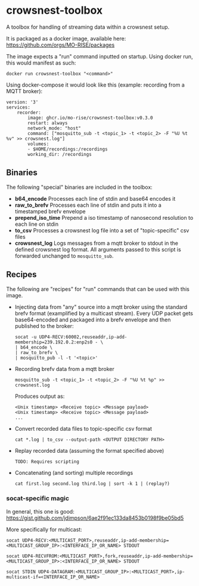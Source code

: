 # crowsnest-toolbox
A toolbox for handling of streaming data within a crowsnest setup.

It is packaged as a docker image, available here: https://github.com/orgs/MO-RISE/packages

The image expects a "run" command inputted on startup. Using docker run, this would manifest as such:
```
docker run crowsnest-toolbox "<command>"
```

Using docker-compose it would look like this (example: recording from a MQTT broker):
```
version: '3'
services:
    recorder:
        image: ghcr.io/mo-rise/crowsnest-toolbox:v0.3.0
        restart: always
        network_mode: "host"
        command: ["mosquitto_sub -t <topic_1> -t <topic_2> -F "%U %t %v" >> crowsnest.log"]
        volumes:
        - $HOME/recordings:/recordings
        working_dir: /recordings
```
## Binaries

The following "special" binaries are included in the toolbox:
* **b64_encode**
  Processes each line of stdin and base64 encodes it
* **raw_to_brefv**
  Processes each line of stdin and puts it into a timestamped brefv envelope
* **prepend_iso_time**
  Prepend a iso timestamp of nanosecond resolution to each line on stdin
* **to_csv**
  Processes a crowsnest log file into a set of "topic-specific" csv files
* **crowsnest_log**
  Logs messages from a mqtt broker to stdout in the defined crowsnest log format. All arguments passed to this script is forwarded unchanged to `mosquitto_sub`.


## Recipes

The following are "recipes" for "run" commands that can be used with this image.

* Injecting data from "any" source into a mqtt broker using the standard brefv format (examplified by a multicast stream). Every UDP packet gets base64-encoded and packaged into a brefv envelope and then published to the broker:
  ```
  socat -u UDP4-RECV:60002,reuseaddr,ip-add-membership=239.192.0.2:enp2s0 - \
  | b64_encode \
  | raw_to_brefv \
  | mosquitto_pub -l -t '<topic>'
  ```

* Recording brefv data from a mqtt broker
  ```
  mosquitto_sub -t <topic_1> -t <topic_2> -F "%U %t %p" >> crowsnest.log
  ```
  Produces output as:
  ```
  <Unix timestamp> <Receive topic> <Message payload>
  <Unix timestamp> <Receive topic> <Message payload>
  ...
  ```

* Convert recorded data files to topic-specific csv format
  ```
  cat *.log | to_csv --output-path <OUTPUT DIRECTORY PATH>
  ```

* Replay recorded data (assuming the format specified above)
  ```
  TODO: Requires scripting
  ```

* Concatenating (and sorting) multiple recordings
  ```
  cat first.log second.log third.log | sort -k 1 | (replay?)
  ```

### socat-specific magic

In general, this one is good: https://gist.github.com/jdimpson/6ae2f91ec133da8453b0198f9be05bd5

More specifically for multicast:
```
socat UDP4-RECV:<MULTICAST_PORT>,reuseaddr,ip-add-membership=<MULTICAST_GROUP_IP>:<INTERFACE_IP_OR_NAME> STDOUT
```
```
socat UDP4-RECVFROM:<MULTICAST_PORT>,fork,reuseaddr,ip-add-membership=<MULTICAST_GROUP_IP>:<INTERFACE_IP_OR_NAME> STDOUT
```
```
socat STDIN UDP4-DATAGRAM:<MULTICAST_GROUP_IP>:<MULTICAST_PORT>,ip-multicast-if=<INTERFACE_IP_OR_NAME>
```

